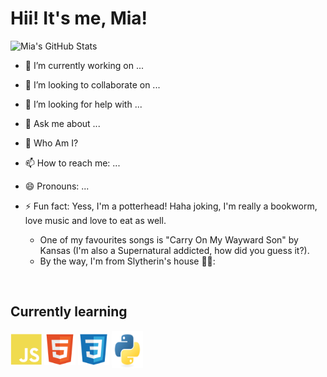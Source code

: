 # Hii! It's me, Mia!



![Mia's GitHub Stats](https://github-readme-stats.vercel.app/api?username=miaurbanno&show_icons=true&theme=shadow_green)



- 🔭 I’m currently working on ...

- 👯 I’m looking to collaborate on ...
- 🤔 I’m looking for help with ...
- 💬 Ask me about ...
- 🦊 Who Am I? 
- 📫 How to reach me: ...
- 😄 Pronouns: ...
- ⚡ Fun fact: Yess, I'm a potterhead! Haha joking, I'm really a bookworm, love music and love to eat as well.
    - One of my favourites songs is "Carry On My Wayward Son" by Kansas (I'm also a Supernatural addicted, how did you guess it?).
    - By the way, I'm from Slytherin's house 🐍💚:

<div style="display: inline_block"><br>
  
## Currently learning
 <img align="center" alt="Mia-Js" height="50" width="50" src="https://raw.githubusercontent.com/devicons/devicon/master/icons/javascript/javascript-plain.svg">
  
 <img align="center" alt="Mia-HTML" height="50" width="50" src="https://raw.githubusercontent.com/devicons/devicon/master/icons/html5/html5-original.svg">
  
 <img align="center" alt="Mia-CSS" height="50" width="50" src="https://raw.githubusercontent.com/devicons/devicon/master/icons/css3/css3-original.svg">

 <img align="center" alt="Rafa-Python" height="60" width="50" src="https://raw.githubusercontent.com/devicons/devicon/master/icons/python/python-original.svg">
  
</div>

  
#
